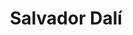 ---
title: "Salvador Dalí"
cc-type: person
hashtag: salvador-dalí
tags:
  - artist
  - Human Being
---